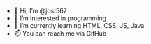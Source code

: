 - 👋 Hi, I’m @jost567
- 👀 I’m interested in programming
- 🌱 I’m currently learning HTML, CSS, JS, Java
- 📫 You can reach me via GitHub

<!---
jost567/jost567 is a ✨ special ✨ repository because its `README.md` (this file) appears on your GitHub profile.
You can click the Preview link to take a look at your changes.
--->
